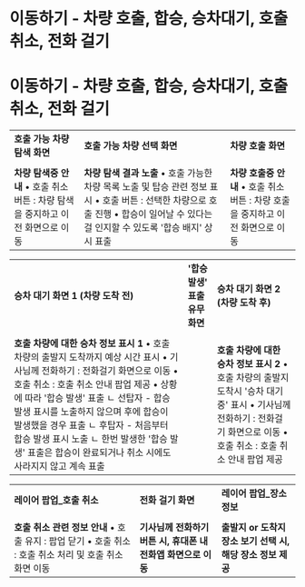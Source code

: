 # 이동하기 - 차량 호출, 합승, 승차대기, 호출취소, 전화 걸기

이동하기 - 차량 호출, 합승, 승차대기, 호출취소, 전화 걸기
===================================

|  |  |  |
| --- | --- | --- |
| **호출 가능 차량 탐색 화면** | **호출 가능 차량 선택 화면** | **차량 호출 화면** |
|  |  |  |
| **차량 탐색중 안내**  • 호출 취소 버튼 : 차량 탐색을 중지하고 이전 화면으로 이동 | **차량 탐색 결과 노출**  • 호출 가능한 차량 목록 노출 및 탑승 관련 정보 표시  • 호출 버튼 : 선택한 차량으로 호출 진행  • 합승이 일어날 수 있다는 걸 인지할 수 있도록 '합승 배지' 상시 표출 | **차량 호출중 안내**  • 호출 취소 버튼 : 차량 호출을 중지하고 이전 화면으로 이동 |

|  |  |  |
| --- | --- | --- |
| **승차 대기 화면 1 (차량 도착 전)** | **'합승 발생' 표출 유무 화면** | **승차 대기 화면 2 (차량 도착 후)** |
|  |  |  |
| **호출 차량에 대한 승차 정보 표시 1**  • 호출 차량의 출발지 도착까지 예상 시간 표시  • 기사님께 전화하기 : 전화걸기 화면으로 이동  • 호출 취소 : 호출 취소 안내 팝업 제공  • 상황에 따라 '합승 발생' 표출  ㄴ 선탑자 - 합승 발생 표시를 노출하지 않으며 후에  합승이 발생했을 경우 표출  ㄴ 후탑자 - 처음부터 합승 발생 표시 노출  ㄴ 한번 발생한 '합승 발생' 표출은 합승이 완료되거나  취소 시에도 사라지지 않고 계속 표출 |  | **호출 차량에 대한 승차 정보 표시 2**  • 호출 차량의 출발지 도착시 '승차 대기중' 표시  • 기사님께 전화하기 : 전화걸기 화면으로 이동  • 호출 취소 : 호출 취소 안내 팝업 제공 |

|  |  |  |
| --- | --- | --- |
| **레이어 팝업\_호출 취소** | **전화 걸기 화면** | **레이어 팝업\_장소 정보** |
|  |  |  |
| **호출 취소 관련 정보 안내**  • 호출 유지 : 팝업 닫기  • 호출 취소 : 호출 취소 처리 및 호출 취소 화면 이동 | **기사님께 전화하기 버튼 시, 휴대폰 내 전화앱 화면으로 이동** | **출발지 or 도착지 장소 보기 선택 시, 해당 장소 정보 제공** |